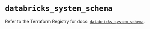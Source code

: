 # `databricks_system_schema`

Refer to the Terraform Registry for docs: [`databricks_system_schema`](https://registry.terraform.io/providers/databricks/databricks/1.82.0/docs/resources/system_schema).

